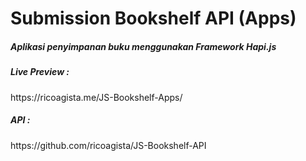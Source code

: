 # Submission Bookshelf API (Apps)
<h5> Aplikasi penyimpanan buku menggunakan Framework Hapi.js </h5>
<h5> Live Preview : </h5>
https://ricoagista.me/JS-Bookshelf-Apps/
<h5> API : </h5>
https://github.com/ricoagista/JS-Bookshelf-API
